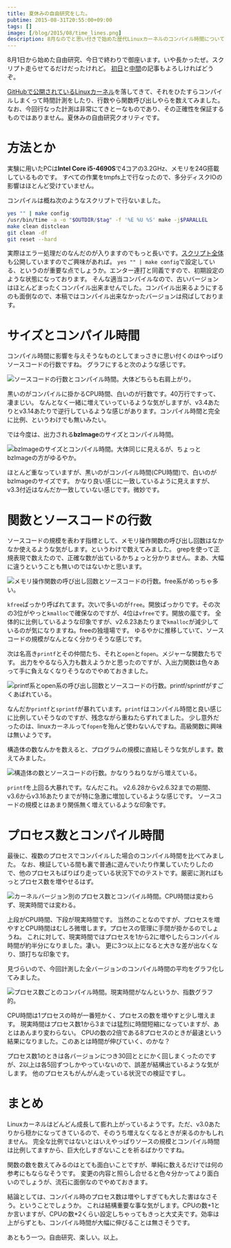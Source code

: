 ```yaml
---
title: 夏休みの自由研究をした。
pubtime: 2015-08-31T20:55:00+09:00
tags: []
image: [/blog/2015/08/time_lines.png]
description: 8月なのでと思い付きで始めた歴代Linuxカーネルのコンパイル時間についての夏休みの自由研究がついに終わりました。最終の結果報告です。
---
```


8月1日から始めた自由研究、今日で終わりで御座います。いや長かったぜ。スクリプト走らせてるだけだったけれど。
[初日](/blog/2015/08/summer-research-first-day)と[中間](/blog/2015/08/summer-research-16days)の記事もよろしければどうぞ。

[GitHubで公開されているLinuxカーネル](https://github.com/torvalds/linux)を落してきて、それをひたすらコンパイルしまくって時間計測をしたり、行数やら関数呼び出しやらを数えてみました。
なお、今回行なった計測は非常にてきとーなものであり、その正確性を保証するものではありません。夏休みの自由研究クオリティです。

# 方法とか
実験に用いたPCは**Intel Core i5-4690S**で4コアの3.2GHz、メモリを24G搭載しているものです。
すべての作業をtmpfs上で行なったので、多分ディスクIOの影響はほとんど受けていません。

コンパイルは概ね次のようなスクリプトで行ないました。
``` bash
yes "" | make config
/usr/bin/time -a -o "$OUTDIR/$tag" -f '%E %U %S' make -j$PARALLEL
make clean distclean
git clean -df
git reset --hard
```
実際はエラー処理だのなんだのが入りますのでもっと長いです。[スクリプト全体](/blog/2015/08/summer-research.sh)も公開していますのでご興味があれば。
`yes "" | make config`で設定している、というのが重要な点でしょうか。エンター連打と同義ですので、初期設定のような状態になっております。
そんな適当コンパイルなので、古いバージョンはほとんどまったくコンパイル出来ませんでした。コンパイル出来るようにするのも面倒なので、本稿ではコンパイル出来なかったバージョンは飛ばしております。

# サイズとコンパイル時間
コンパイル時間に影響を与えそうなものとしてまっさきに思い付くのはやっぱりソースコードの行数ですね。
グラフにすると次のような感じです。

![ソースコードの行数とコンパイル時間。大体どちらも右肩上がり。](/blog/2015/08/time_lines.png "1024x768")

黒いのがコンパイルに掛かるCPU時間、白いのが行数です。40万行ですって、凄まじい。
なんとなく一緒に増えていっているような気がしますが、v3.4あたりとv3.14あたりで逆行しているような感じがあります。コンパイル時間と完全に比例、というわけでも無いみたい。

では今度は、出力される**bzImage**のサイズとコンパイル時間。

![bzImageのサイズとコンパイル時間。大体同じに見えるが、ちょっとbzImageの方がゆるやか。](/blog/2015/08/time_binary.png "1024x768")

ほとんど重なっていますが、黒いのがコンパイル時間(CPU時間)で、白いのがbzImageのサイズです。
かなり良い感じに一致しているように見えますが、v3.3付近はなんだか一致していない感じです。微妙です。

# 関数とソースコードの行数
ソースコードの規模を表わす指標として、メモリ操作関数の呼び出し回数はなかなか使えるような気がします。というわけで数えてみました。
grepを使って正規表現で数えたので、正確な数が出ているかちょっと分かりません。まあ、大幅に違うということも無いのではないかと思います。

![メモリ操作関数の呼び出し回数とソースコードの行数。free系がめっちゃ多い。](/blog/2015/08/memory_functions.png "1024x768")

`kfree`ばっかり呼ばれてます。次いで多いのが`free`。開放ばっかりです。その次の3位がやっと`kmalloc`で確保なのですが、4位は`vfree`です。開放の嵐です。
全体的に比例しているような印象ですが、v2.6.23あたりまで`kmalloc`が減少しているのが気になりますね。freeの独壇場です。
ゆるやかに推移していて、ソースコードの規模がなんとなく分かりそうな感じです。

次は名高き`printf`とその仲間たち、それと`open`と`fopen`。メジャーな関数たちです。
出力をやるなら入力も数えようかと思ったのですが、入出力関数は色々あって手に負えなくなりそうなのでやめておきました。

![printf系とopen系の呼び出し回数とソースコードの行数。printf/sprintfがすごくあばれている。](/blog/2015/08/file_functions.png "1024x768")

なんだか`printf`と`sprintf`が暴れています。`printf`はコンパイル時間と良い感じに比例していそうなのですが、残念ながら重ねたらずれてました。
少し意外だったのは、linuxカーネルって`fopen`を殆んど使わないんですね。高級関数に興味は無いようです。

構造体の数なんかを数えると、プログラムの規模に直結しそうな気がします。数えてみました。

![構造体の数とソースコードの行数。かなりうねりながら増えている。](/blog/2015/08/struct_functions.png "1024x768")

`printf`を上回る大暴れです。なんだこれ。
v2.6.28からv2.6.32までの期間、v3.6からv3.16あたりまでが特に急激に増加しているような感じです。
ソースコードの規模とはあまり関係無く増えているような印象です。

# プロセス数とコンパイル時間
最後に、複数のプロセスでコンパイルした場合のコンパイル時間を比べてみました。
なお、検証している間も裏で普通に遊んでいたり作業していたりしたので、他のプロセスもばりばり走っている状況下でのテストです。厳密に測ればもっとプロセス数を増やせるはず。

![カーネルバージョン別のプロセス数とコンパイル時間。CPU時間は変わらず、現実時間では変わる。](/blog/2015/08/time_parallel.png "1024x768")

上段がCPU時間、下段が現実時間です。
当然のことなのですが、プロセスを増やすとCPU時間はむしろ微増します。プロセスの管理に手間が掛かるのでしょうね。
これに対して、現実時間ではプロセスを1から2に増やしたらコンパイル時間が約半分になりました。凄い。
更に3つ以上になると大きな差が出なくなり、頭打ちな印象です。

見づらいので、今回計測した全バージョンのコンパイル時間の平均をグラフ化してみました。

![プロセス数ごとのコンパイル時間。現実時間がなんというか、指数グラフ的。](/blog/2015/08/parallel.png "1024x768")

CPU時間は1プロセスの時が一番短かく、プロセスの数を増やすと少し増えます。
現実時間はプロセス数1から3までは猛烈に時間短縮になっていますが、あとはあんまり変わらない。
CPUの数の2倍である8プロセスのときが最速という結果になりました。このあとは時間が伸びていく、のかな？

プロセス数1のときは各バージョンにつき30回ととにかく回しまくったのですが、2以上は各5回ずつしかやっていないので、誤差が結構出ているような気がします。
他のプロセスもがんがん走っている状況での検証ですし。

# まとめ
Linuxカーネルはどんどん成長して膨れ上がっているようです。ただ、v3.0あたりから穏かになってきているので、そのうち増えなくなるときが来るのかもしれません。
完全な比例ではないとはいえやっぱりソースの規模とコンパイル時間は比例してますから、巨大化しすぎないことを祈るばかりですね。

関数の数を数えてみるのはとても面白いことですが、単純に数えるだけでは何の参考にもならなそうです。
変更の内容と照らし合せると色々分かってより面白いのでしょうが、流石に面倒なのでやめておきます。

結論としては、コンパイル時のプロセス数は増やしすぎても大した害はなさそう。ということでしょうか。
これは結構重要な事な気がします。CPUの数+1とか言いますが、CPUの数*2くらい設定しちゃってもきっと大丈夫です。効率は上がらずとも、コンパイル時間が大幅に伸びることは無さそうです。

あともう一つ。自由研究、楽しい。以上。
